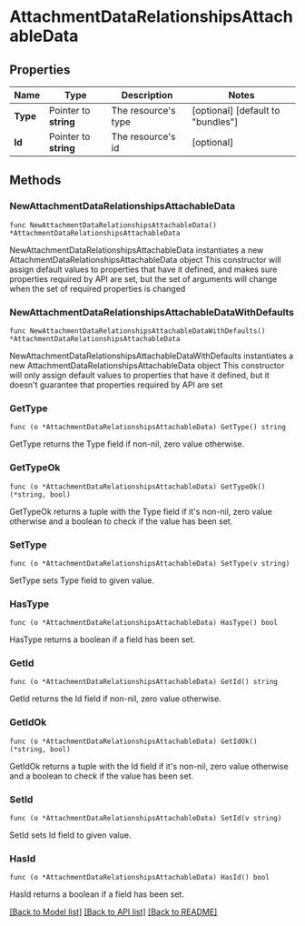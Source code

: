# AttachmentDataRelationshipsAttachableData

## Properties

Name | Type | Description | Notes
------------ | ------------- | ------------- | -------------
**Type** | Pointer to **string** | The resource&#39;s type | [optional] [default to "bundles"]
**Id** | Pointer to **string** | The resource&#39;s id | [optional] 

## Methods

### NewAttachmentDataRelationshipsAttachableData

`func NewAttachmentDataRelationshipsAttachableData() *AttachmentDataRelationshipsAttachableData`

NewAttachmentDataRelationshipsAttachableData instantiates a new AttachmentDataRelationshipsAttachableData object
This constructor will assign default values to properties that have it defined,
and makes sure properties required by API are set, but the set of arguments
will change when the set of required properties is changed

### NewAttachmentDataRelationshipsAttachableDataWithDefaults

`func NewAttachmentDataRelationshipsAttachableDataWithDefaults() *AttachmentDataRelationshipsAttachableData`

NewAttachmentDataRelationshipsAttachableDataWithDefaults instantiates a new AttachmentDataRelationshipsAttachableData object
This constructor will only assign default values to properties that have it defined,
but it doesn't guarantee that properties required by API are set

### GetType

`func (o *AttachmentDataRelationshipsAttachableData) GetType() string`

GetType returns the Type field if non-nil, zero value otherwise.

### GetTypeOk

`func (o *AttachmentDataRelationshipsAttachableData) GetTypeOk() (*string, bool)`

GetTypeOk returns a tuple with the Type field if it's non-nil, zero value otherwise
and a boolean to check if the value has been set.

### SetType

`func (o *AttachmentDataRelationshipsAttachableData) SetType(v string)`

SetType sets Type field to given value.

### HasType

`func (o *AttachmentDataRelationshipsAttachableData) HasType() bool`

HasType returns a boolean if a field has been set.

### GetId

`func (o *AttachmentDataRelationshipsAttachableData) GetId() string`

GetId returns the Id field if non-nil, zero value otherwise.

### GetIdOk

`func (o *AttachmentDataRelationshipsAttachableData) GetIdOk() (*string, bool)`

GetIdOk returns a tuple with the Id field if it's non-nil, zero value otherwise
and a boolean to check if the value has been set.

### SetId

`func (o *AttachmentDataRelationshipsAttachableData) SetId(v string)`

SetId sets Id field to given value.

### HasId

`func (o *AttachmentDataRelationshipsAttachableData) HasId() bool`

HasId returns a boolean if a field has been set.


[[Back to Model list]](../README.md#documentation-for-models) [[Back to API list]](../README.md#documentation-for-api-endpoints) [[Back to README]](../README.md)


